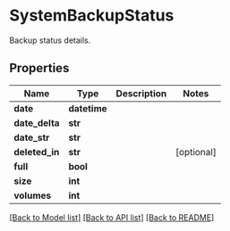 # SystemBackupStatus

Backup status details.
## Properties
Name | Type | Description | Notes
------------ | ------------- | ------------- | -------------
**date** | **datetime** |  | 
**date_delta** | **str** |  | 
**date_str** | **str** |  | 
**deleted_in** | **str** |  | [optional] 
**full** | **bool** |  | 
**size** | **int** |  | 
**volumes** | **int** |  | 

[[Back to Model list]](../README.md#documentation-for-models) [[Back to API list]](../README.md#documentation-for-api-endpoints) [[Back to README]](../README.md)


